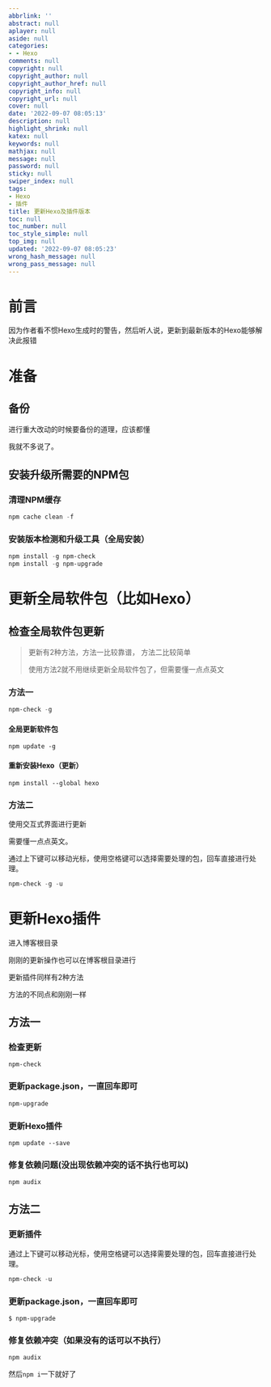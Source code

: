 ```yaml
---
abbrlink: ''
abstract: null
aplayer: null
aside: null
categories:
- - Hexo
comments: null
copyright: null
copyright_author: null
copyright_author_href: null
copyright_info: null
copyright_url: null
cover: null
date: '2022-09-07 08:05:13'
description: null
highlight_shrink: null
katex: null
keywords: null
mathjax: null
message: null
password: null
sticky: null
swiper_index: null
tags:
- Hexo
- 插件
title: 更新Hexo及插件版本
toc: null
toc_number: null
toc_style_simple: null
top_img: null
updated: '2022-09-07 08:05:23'
wrong_hash_message: null
wrong_pass_message: null
---
```

# 前言

因为作者看不惯Hexo生成时的警告，然后听人说，更新到最新版本的Hexo能够解决此报错

# 准备

## 备份

进行重大改动的时候要备份的道理，应该都懂

我就不多说了。

## 安装升级所需要的NPM包

### 清理NPM缓存

```powershell
npm cache clean -f
```

### 安装版本检测和升级工具（全局安装）

```powershell
npm install -g npm-check
npm install -g npm-upgrade
```

# 更新全局软件包（比如Hexo）

## 检查全局软件包更新

> 更新有2种方法，方法一比较靠谱， 方法二比较简单
>
> 使用方法2就不用继续更新全局软件包了，但需要懂一点点英文

### 方法一

```powershell
npm-check -g
```

#### 全局更新软件包

```
npm update -g
```

#### 重新安装Hexo（更新）

```
npm install --global hexo
```

### 方法二

使用交互式界面进行更新

需要懂一点点英文。

通过上下键可以移动光标，使用空格键可以选择需要处理的包，回车直接进行处理。

```powershell
npm-check -g -u
```

# 更新Hexo插件

进入博客根目录

刚刚的更新操作也可以在博客根目录进行

更新插件同样有2种方法

方法的不同点和刚刚一样

## 方法一

### 检查更新

```
npm-check
```

### 更新package.json，一直回车即可

```powershell
npm-upgrade
```

### 更新Hexo插件

```
npm update --save
```

### 修复依赖问题(没出现依赖冲突的话不执行也可以)

```powershell
npm audix
```

## 方法二

### 更新插件

通过上下键可以移动光标，使用空格键可以选择需要处理的包，回车直接进行处理。

```powershell
npm-check -u
```

### 更新package.json，一直回车即可

```
$ npm-upgrade
```

### 修复依赖冲突（如果没有的话可以不执行）


```powershell
npm audix
```


然后`npm i`一下就好了
